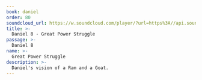 ```yaml
---
book: daniel
order: 80
soundcloud_url: https://w.soundcloud.com/player/?url=https%3A//api.soundcloud.com/tracks/
title: >-
  Daniel 8 - Great Power Struggle
passage: >-
  Daniel 8
name: >-
  Great Power Struggle
description: >-
  Daniel's vision of a Ram and a Goat.
---
```


